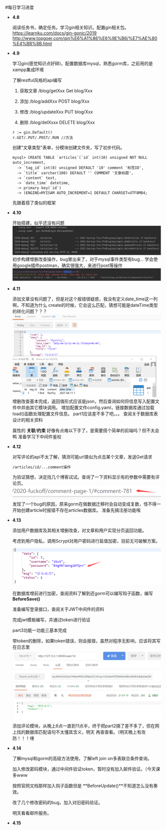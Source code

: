 #每日学习进度
- **4.8**

    阅读任务书，确定任务。学习gin相关知识。配置gin相关包。https://learnku.com/docs/gin-gonic/2019
  http://www.topgoer.com/gin%E6%A1%86%E6%9E%B6/%E7%AE%80%E4%BB%8B.html
  
- **4.9**
  
  学习gin(感觉知识点好碎)，配置数据库mysql，熟悉gorm库，之前用的是xampp集成环境

  了解restful风格的api编写
  1. 获取文章 /blog/getXxx Get blog/Xxx

  2. 添加 /blog/addXxx POST blog/Xxx

  3. 修改 /blog/updateXxx PUT blog/Xxx

  4. 删除 /blog/delXxxx DELETE blog/Xxx
  ```
  r := gin.Default()
  r.GET/.PUT/.POST/.RUN //方法
  ```
  
  创建"文章类型"表单，分模块创建文件夹，写了初步代码。
  ```
  mysql> CREATE TABLE `articles`(`id` int(10) unsigned NOT NULL auto_increment,
    -> `tag_id` int(8) unsigned DEFAULT '10' comment '标签ID',
    -> `title` varchar(100) DEFAULT '' COMMENT '文章标题',
    -> `content` text,
    -> `date_time` datetime,
    -> primary key(`id`)
    -> )ENGINE=MYISAM AUTO_INCREMENT=1 DEFAULT CHARSET=UTF8MB4;
  ```
  
  先跟着搭了类似的框架

- **4.10**
  
  开始搭建，似乎还没有问题
  ![img.png](img.png)
  初步构建增删改查操作，bug冒出来了，对于mysql事件类型有bug...
  学会使用google插件postman，确实很强大，来进行post等操作
  ![img_1.png](img_1.png)
  
- **4.11**

  添加文章没有问题了，但是对这个报错很疑惑，我没有定义date_time这一列啊，不知道为什么
  create的时候，它会这么匹配，猜想可能是dateTime类型的转化问题？？？
  ![img_2.png](img_2.png)
  增删改查基本完成，返回值形式应该是json，然后查询如何将信息写入配置文件中并由其它模块调用。
  增加配置文件config.yaml，链接数据库通过加载load()函数处理配置文件信息。
  part1应该差不多了吧。。。
  查阅关于数据库表设计的相关资料
  
  属性的 **关联**/**约束**
  好像有点难以下手了，是需要搭个简单的前端吗？但不太会鸭
  准备学习下中间件鉴权
  
- **4.12**

  对写评论的api不太了解，猜测可能url类似为点击某个文章，发送Get请求
  ```
  /articles/id/...comment操作
  ```
  为验证猜想，决定找几个博客试试。查询了一下资料显示有的参数中需要有评论页。
  ![img_3.png](img_3.png)
  发现了一个bug的原因，原来gorm在做数据迁移时会自动变成复数，怪不得一开始创建article时报错不存在articles数据库。
  准备先搞注册功能唉
  
- **4.13**

  添加用户数据库及其相关增删改查，对文章和用户实现分页返回功能。

  考虑到用户隐私，调用Scrypt对用户密码进行盐值加密，目前无可破解方案。

  ![img_4.png](img_4.png)

  在数据库增前进行加密，查阅资料了解到还gorm可以编写钩子函数，编写**BeforeSave()**

  准备编写登录接口，查阅关于JWT中间件的资料

  完成jwt模板编写，并通过token进行验证

  part3功能一功能三基本完成

  带token的删除，如果token错误，则会报错，虽然对程序无影响，应该将其写在日志里
  ![img_5.png](img_5.png)
  添加评论模块，从晚上6点一直到11点半，终于把part2搞了差不多了，但在网上找的数据库匹配语句不太懂其含义，明天 
  再查查看。（明天晚上有攻防！！！嗐
  
- **4.14**
  
  了解mysql和gorm的高级方法使用，了解left join on多表联合条件查询。

  加入修改密码模块，通过中间件验证token，暂时没有加入邮件验证。（今天课多www

  按照官网文档那样加入钩子函数但是 **BeforeUpdate()**不知道怎么没有奏效。

  改了几个修改密码的bug，加入对旧密码验证。

  明天看看邮件服务。

- **4.15**
